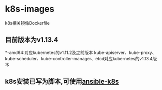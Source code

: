 # k8s-images
k8s相关镜像Dockerfile
## 目前版本为v1.13.4
*-amd64:对应kubernetes的v1.11.2及之前版本
kube-apiserver、kube-proxy、kube-scheduler、kube-controller-manager、etcd对应kubernetes的v1.13.4版本
## k8s安装已写为脚本,可使用[ansible-k8s](https://github.com/steven-ji/ansible-common)
